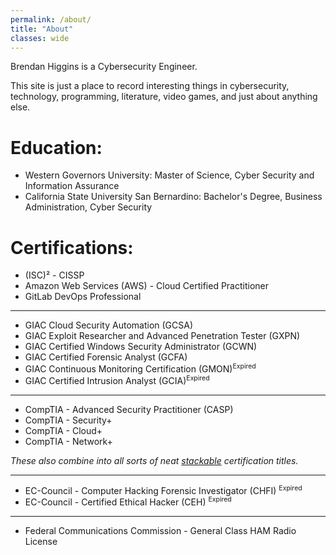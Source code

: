 ```yaml
---
permalink: /about/
title: "About"
classes: wide
---
```

Brendan Higgins is a Cybersecurity Engineer.

This site is just a place to record interesting things in cybersecurity, technology, programming, literature, video games, and just about anything else.

# Education:
* Western Governors University: Master of Science, Cyber Security and Information Assurance
* California State University San Bernardino: Bachelor's Degree, Business Administration, Cyber Security

# Certifications:
* (ISC)² - CISSP
* Amazon Web Services (AWS) - Cloud Certified Practitioner
* GitLab DevOps Professional
<hr>

* GIAC Cloud Security Automation (GCSA)
* GIAC Exploit Researcher and Advanced Penetration Tester (GXPN)
* GIAC Certified Windows Security Administrator (GCWN)
* GIAC Certified Forensic Analyst (GCFA)
* GIAC Continuous Monitoring Certification (GMON)<sup style="font-size:.75em;">Expired<sup>
* GIAC Certified Intrusion Analyst (GCIA)<sup style="font-size:.75em;">Expired<sup>

<hr>

* CompTIA - Advanced Security Practitioner (CASP)
* CompTIA - Security+
* CompTIA - Cloud+
* CompTIA - Network+

<i>These also combine into all sorts of neat <a href="https://www.comptia.org/certifications/which-certification/stackable-certifications" target="_blank">stackable</a> certification titles.</i>

<hr>

* EC-Council - Computer Hacking Forensic Investigator (CHFI) <sup style="font-size:.75em;">Expired<sup>
* EC-Council - Certified Ethical Hacker (CEH) <sup style="font-size:.75em;">Expired<sup>

<hr>

* Federal Communications Commission - General Class HAM Radio License